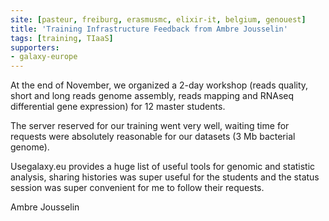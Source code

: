 ```yaml
---
site: [pasteur, freiburg, erasmusmc, elixir-it, belgium, genouest]
title: 'Training Infrastructure Feedback from Ambre Jousselin'
tags: [training, TIaaS]
supporters:
- galaxy-europe
---
```


At the end of November, we organized a 2-day workshop (reads quality, short and long reads genome assembly, reads mapping and RNAseq differential gene expression) for 12 master students.

The server reserved for our training went very well, waiting time for requests were absolutely reasonable for our datasets (3 Mb bacterial genome).

Usegalaxy.eu provides a huge list of useful tools for genomic and statistic analysis, sharing histories was super useful for the students and the status session was super convenient for me to follow their requests.

Ambre Jousselin
